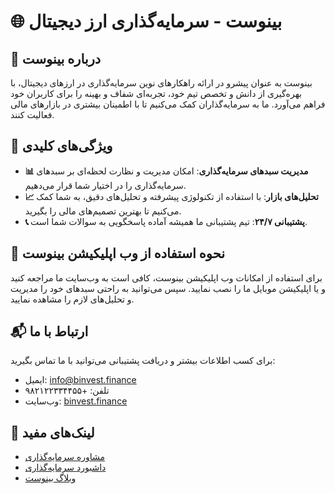 # 🌐 بینوست - سرمایه‌گذاری ارز دیجیتال

## 📖 درباره بینوست
بینوست به عنوان پیشرو در ارائه راهکارهای نوین سرمایه‌گذاری در ارزهای دیجیتال، با بهره‌گیری از دانش و تخصص تیم خود، تجربه‌ای شفاف و بهینه را برای کاربران خود فراهم می‌آورد. ما به سرمایه‌گذاران کمک می‌کنیم تا با اطمینان بیشتری در بازارهای مالی فعالیت کنند.

## 🌟 ویژگی‌های کلیدی
- **📊 مدیریت سبدهای سرمایه‌گذاری**: امکان مدیریت و نظارت لحظه‌ای بر سبدهای سرمایه‌گذاری را در اختیار شما قرار می‌دهیم.
- **📈 تحلیل‌های بازار**: با استفاده از تکنولوژی پیشرفته و تحلیل‌های دقیق، به شما کمک می‌کنیم تا بهترین تصمیم‌های مالی را بگیرید.
- **📞 پشتیبانی ۲۴/۷**: تیم پشتیبانی ما همیشه آماده پاسخگویی به سوالات شما است.

## 🔗 نحوه استفاده از وب اپلیکیشن بینوست
برای استفاده از امکانات وب اپلیکیشن بینوست، کافی است به وب‌سایت ما مراجعه کنید و یا اپلیکیشن موبایل ما را نصب نمایید. سپس می‌توانید به راحتی سبدهای خود را مدیریت و تحلیل‌های لازم را مشاهده نمایید.

## 📬 ارتباط با ما
برای کسب اطلاعات بیشتر و دریافت پشتیبانی می‌توانید با ما تماس بگیرید:
- ایمیل: [info@binvest.finance](mailto:info@binvest.finance)
- تلفن: +۹۸۲۱۲۲۳۳۴۴۵۵
- وب‌سایت: [binvest.finance](https://binvest.finance)

## 🔗 لینک‌های مفید
- [مشاوره سرمایه‌گذاری](https://binvest.finance/)
- [داشبورد سرمایه‌گذاری](https://app.binvest.finance)
- [وبلاگ بینوست](https://binvest.finance/blog)
